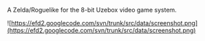 A Zelda/Roguelike for the 8-bit Uzebox video game system.

![https://efd2.googlecode.com/svn/trunk/src/data/screenshot.png](https://efd2.googlecode.com/svn/trunk/src/data/screenshot.png)